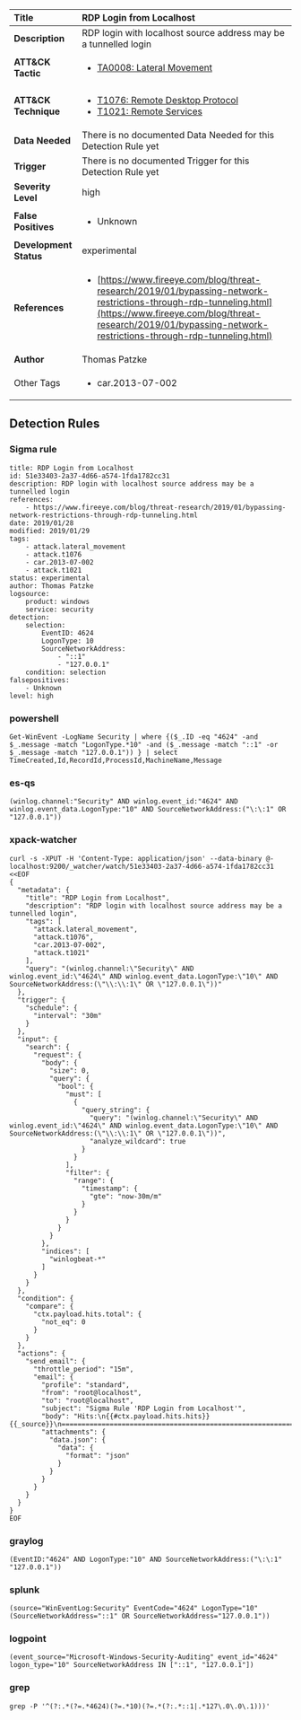 | Title                    | RDP Login from Localhost       |
|:-------------------------|:------------------|
| **Description**          | RDP login with localhost source address may be a tunnelled login |
| **ATT&amp;CK Tactic**    |  <ul><li>[TA0008: Lateral Movement](https://attack.mitre.org/tactics/TA0008)</li></ul>  |
| **ATT&amp;CK Technique** | <ul><li>[T1076: Remote Desktop Protocol](https://attack.mitre.org/techniques/T1076)</li><li>[T1021: Remote Services](https://attack.mitre.org/techniques/T1021)</li></ul>  |
| **Data Needed**          |  There is no documented Data Needed for this Detection Rule yet  |
| **Trigger**              |  There is no documented Trigger for this Detection Rule yet  |
| **Severity Level**       | high |
| **False Positives**      | <ul><li>Unknown</li></ul>  |
| **Development Status**   | experimental |
| **References**           | <ul><li>[https://www.fireeye.com/blog/threat-research/2019/01/bypassing-network-restrictions-through-rdp-tunneling.html](https://www.fireeye.com/blog/threat-research/2019/01/bypassing-network-restrictions-through-rdp-tunneling.html)</li></ul>  |
| **Author**               | Thomas Patzke |
| Other Tags           | <ul><li>car.2013-07-002</li></ul> | 

## Detection Rules

### Sigma rule

```
title: RDP Login from Localhost
id: 51e33403-2a37-4d66-a574-1fda1782cc31
description: RDP login with localhost source address may be a tunnelled login
references:
    - https://www.fireeye.com/blog/threat-research/2019/01/bypassing-network-restrictions-through-rdp-tunneling.html
date: 2019/01/28
modified: 2019/01/29
tags:
    - attack.lateral_movement
    - attack.t1076
    - car.2013-07-002
    - attack.t1021
status: experimental
author: Thomas Patzke
logsource:
    product: windows
    service: security
detection:
    selection:
        EventID: 4624
        LogonType: 10
        SourceNetworkAddress:
            - "::1"
            - "127.0.0.1"
    condition: selection
falsepositives:
    - Unknown
level: high

```





### powershell
    
```
Get-WinEvent -LogName Security | where {($_.ID -eq "4624" -and $_.message -match "LogonType.*10" -and ($_.message -match "::1" -or $_.message -match "127.0.0.1")) } | select TimeCreated,Id,RecordId,ProcessId,MachineName,Message
```


### es-qs
    
```
(winlog.channel:"Security" AND winlog.event_id:"4624" AND winlog.event_data.LogonType:"10" AND SourceNetworkAddress:("\:\:1" OR "127.0.0.1"))
```


### xpack-watcher
    
```
curl -s -XPUT -H 'Content-Type: application/json' --data-binary @- localhost:9200/_watcher/watch/51e33403-2a37-4d66-a574-1fda1782cc31 <<EOF
{
  "metadata": {
    "title": "RDP Login from Localhost",
    "description": "RDP login with localhost source address may be a tunnelled login",
    "tags": [
      "attack.lateral_movement",
      "attack.t1076",
      "car.2013-07-002",
      "attack.t1021"
    ],
    "query": "(winlog.channel:\"Security\" AND winlog.event_id:\"4624\" AND winlog.event_data.LogonType:\"10\" AND SourceNetworkAddress:(\"\\:\\:1\" OR \"127.0.0.1\"))"
  },
  "trigger": {
    "schedule": {
      "interval": "30m"
    }
  },
  "input": {
    "search": {
      "request": {
        "body": {
          "size": 0,
          "query": {
            "bool": {
              "must": [
                {
                  "query_string": {
                    "query": "(winlog.channel:\"Security\" AND winlog.event_id:\"4624\" AND winlog.event_data.LogonType:\"10\" AND SourceNetworkAddress:(\"\\:\\:1\" OR \"127.0.0.1\"))",
                    "analyze_wildcard": true
                  }
                }
              ],
              "filter": {
                "range": {
                  "timestamp": {
                    "gte": "now-30m/m"
                  }
                }
              }
            }
          }
        },
        "indices": [
          "winlogbeat-*"
        ]
      }
    }
  },
  "condition": {
    "compare": {
      "ctx.payload.hits.total": {
        "not_eq": 0
      }
    }
  },
  "actions": {
    "send_email": {
      "throttle_period": "15m",
      "email": {
        "profile": "standard",
        "from": "root@localhost",
        "to": "root@localhost",
        "subject": "Sigma Rule 'RDP Login from Localhost'",
        "body": "Hits:\n{{#ctx.payload.hits.hits}}{{_source}}\n================================================================================\n{{/ctx.payload.hits.hits}}",
        "attachments": {
          "data.json": {
            "data": {
              "format": "json"
            }
          }
        }
      }
    }
  }
}
EOF

```


### graylog
    
```
(EventID:"4624" AND LogonType:"10" AND SourceNetworkAddress:("\:\:1" "127.0.0.1"))
```


### splunk
    
```
(source="WinEventLog:Security" EventCode="4624" LogonType="10" (SourceNetworkAddress="::1" OR SourceNetworkAddress="127.0.0.1"))
```


### logpoint
    
```
(event_source="Microsoft-Windows-Security-Auditing" event_id="4624" logon_type="10" SourceNetworkAddress IN ["::1", "127.0.0.1"])
```


### grep
    
```
grep -P '^(?:.*(?=.*4624)(?=.*10)(?=.*(?:.*::1|.*127\.0\.0\.1)))'
```



